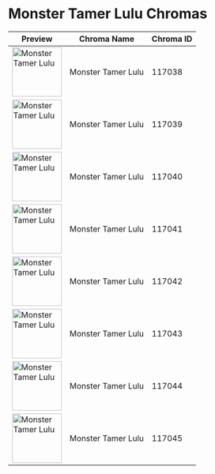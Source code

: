 # Monster Tamer Lulu Chromas

| Preview | Chroma Name | Chroma ID |
|---|---|---|
| <img src='https://raw.communitydragon.org/latest/plugins/rcp-be-lol-game-data/global/default/v1/champion-chroma-images/117/117038.png' alt='Monster Tamer Lulu' width='100'> | Monster Tamer Lulu | 117038 |
| <img src='https://raw.communitydragon.org/latest/plugins/rcp-be-lol-game-data/global/default/v1/champion-chroma-images/117/117039.png' alt='Monster Tamer Lulu' width='100'> | Monster Tamer Lulu | 117039 |
| <img src='https://raw.communitydragon.org/latest/plugins/rcp-be-lol-game-data/global/default/v1/champion-chroma-images/117/117040.png' alt='Monster Tamer Lulu' width='100'> | Monster Tamer Lulu | 117040 |
| <img src='https://raw.communitydragon.org/latest/plugins/rcp-be-lol-game-data/global/default/v1/champion-chroma-images/117/117041.png' alt='Monster Tamer Lulu' width='100'> | Monster Tamer Lulu | 117041 |
| <img src='https://raw.communitydragon.org/latest/plugins/rcp-be-lol-game-data/global/default/v1/champion-chroma-images/117/117042.png' alt='Monster Tamer Lulu' width='100'> | Monster Tamer Lulu | 117042 |
| <img src='https://raw.communitydragon.org/latest/plugins/rcp-be-lol-game-data/global/default/v1/champion-chroma-images/117/117043.png' alt='Monster Tamer Lulu' width='100'> | Monster Tamer Lulu | 117043 |
| <img src='https://raw.communitydragon.org/latest/plugins/rcp-be-lol-game-data/global/default/v1/champion-chroma-images/117/117044.png' alt='Monster Tamer Lulu' width='100'> | Monster Tamer Lulu | 117044 |
| <img src='https://raw.communitydragon.org/latest/plugins/rcp-be-lol-game-data/global/default/v1/champion-chroma-images/117/117045.png' alt='Monster Tamer Lulu' width='100'> | Monster Tamer Lulu | 117045 |
